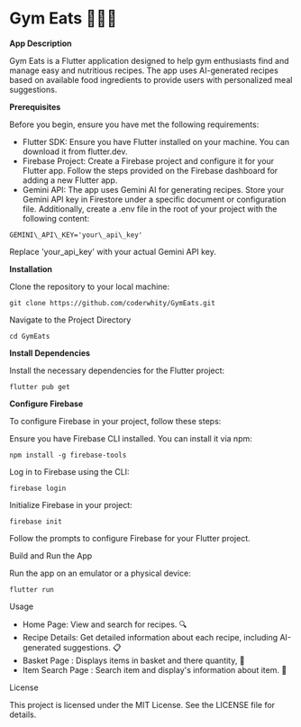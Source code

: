 # **Gym Eats 🏋️‍♂️🍴**

  

**App Description**

Gym Eats is a Flutter application designed to help gym enthusiasts find and manage easy and nutritious recipes. The app uses AI-generated recipes based on available food ingredients to provide users with personalized meal suggestions.

  

**Prerequisites**

  

Before you begin, ensure you have met the following requirements:

*   Flutter SDK: Ensure you have Flutter installed on your machine. You can download it from flutter.dev.
*   Firebase Project: Create a Firebase project and configure it for your Flutter app. Follow the steps provided on the Firebase dashboard for adding a new Flutter app.
*   Gemini API: The app uses Gemini AI for generating recipes. Store your Gemini API key in Firestore under a specific document or configuration file. Additionally, create a .env file in the root of your project with the following content:

  

```GEMINI\_API\_KEY='your\_api\_key'```

  

Replace 'your\_api\_key' with your actual Gemini API key.

  

**Installation**

  

Clone the repository to your local machine:

```git clone https://github.com/coderwhity/GymEats.git```

  

Navigate to the Project Directory

```cd GymEats```

  

**Install Dependencies**

Install the necessary dependencies for the Flutter project:

```flutter pub get```

  

**Configure Firebase**

  

To configure Firebase in your project, follow these steps:

Ensure you have Firebase CLI installed. You can install it via npm:

```npm install -g firebase-tools```

  

Log in to Firebase using the CLI:

```firebase login```

  

Initialize Firebase in your project:

```firebase init```

  

Follow the prompts to configure Firebase for your Flutter project.

Build and Run the App

  

Run the app on an emulator or a physical device:

```flutter run```

  

Usage

*   Home Page: View and search for recipes. 🔍
*   Recipe Details: Get detailed information about each recipe, including AI-generated suggestions. 📋
*   Basket Page : Displays items in basket and there quantity, 🛒
*   Item Search Page : Search item and display's information about item. 🔎

  

License

This project is licensed under the MIT License. See the LICENSE file for details.

